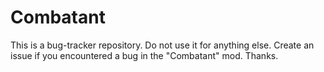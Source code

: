 # Combatant
This is a bug-tracker repository. Do not use it for anything else. Create an issue if you encountered a bug in the "Combatant" mod. Thanks.

